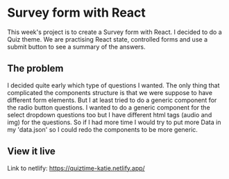 # Survey form with React

This week's project is to create a Survey form with React. I decided to do a Quiz theme. We are practising React state, controlled forms and use a submit button to see a summary of the answers.

## The problem

I decided quite early which type of questions I wanted. The only thing that complicated the components structure is that we were suppose to have different form elements. But I at least tried to do a generic component for the radio button questions.
I wanted to do a generic component for the select dropdown questions too but I have different html tags (audio and img) for the questions.
So if I had more time I would try to put more Data in my 'data.json' so I could redo the components to be more generic.

## View it live

Link to netlify: https://quiztime-katie.netlify.app/
